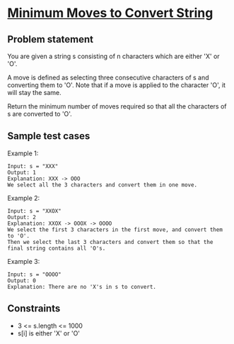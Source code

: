 # [Minimum Moves to Convert String](https://leetcode.com/contest/weekly-contest-261/problems/minimum-moves-to-convert-string/)

## Problem statement
You are given a string s consisting of n characters which are either 'X' or 'O'.

A move is defined as selecting three consecutive characters of s and converting them to 'O'. Note that if a move is applied to the character 'O', it will stay the same.

Return the minimum number of moves required so that all the characters of s are converted to 'O'.

## Sample test cases

Example 1:
```
Input: s = "XXX"
Output: 1
Explanation: XXX -> OOO
We select all the 3 characters and convert them in one move.
```

Example 2:
```
Input: s = "XXOX"
Output: 2
Explanation: XXOX -> OOOX -> OOOO
We select the first 3 characters in the first move, and convert them to 'O'.
Then we select the last 3 characters and convert them so that the final string contains all 'O's.
```

Example 3:
```
Input: s = "OOOO"
Output: 0
Explanation: There are no 'X's in s to convert.
```

## Constraints

- 3 <= s.length <= 1000
- s[i] is either 'X' or 'O'
